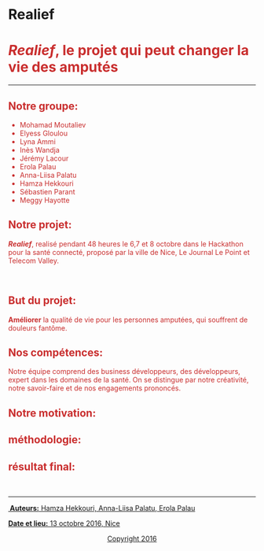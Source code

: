 # Realief
<html>
	<head>
<div style=background-color: color=”#C5E3F7”>
<p> <font color=#C92E2E> <style=”text-align: center;”> <title>Realief, le projet qui peut changer la vie des amputés</title>
<h1 style="color green;"><i>Realief</i>, le projet qui peut changer la vie des amputés</h1>
<hr>
<h2>Notre groupe:</h2>
</div>
<p><ul>
<li>Mohamad Moutaliev </li> 
<li>Elyess Gloulou </li> 
<li> Lyna Ammi </li> 
<li> Inès Wandja </li> 
<li> Jérémy Lacour </li> 
<li>Erola Palau </li> 
<li>Anna-Liisa Palatu </li> 
<li> Hamza Hekkouri </li> 
<li>Sébastien Parant </li> 
<li> Meggy Hayotte </li> 
</ul></p>
</head>

<body>
	<div style=”color:#C92E2E”> 
	<h2> Notre projet: </h2>
	</div>
		<p><i><b>Realief</b></i>, realisé pendant <span style=”color:##5882FA”>48 heures</span> le 6,7 et 8 octobre dans le Hackathon pour la santé connecté, proposé par la ville de Nice, Le Journal Le Point et Telecom Valley.</p> 

<br>
		<aside><img src=>
	<h2>But du projet:</h2>
<p><b>Améliorer</b> la qualité de vie pour les personnes amputées, qui souffrent de douleurs fantôme.
</p>
</aside>
<h2>Nos compétences: </h2>
<p>Notre équipe comprend des business développeurs, des développeurs, expert dans les domaines de la santé. On se distingue par notre créativité, notre savoir-faire et de nos engagements prononcés.</p>
<h2>Notre motivation: </h2>
<p></p>
<h2>méthodologie:</h2>
<p></p>
<h2>résultat final: </h2>
<p><a href=”http://bit.ly/2dUpSIS”></p>
</body><br><hr>

<footer>
<img 
<p><b> Auteurs:</b> Hamza Hekkouri, Anna-Liisa Palatu, Erola Palau</p>
<p><b>Date et lieu:</b> 13 octobre 2016, Nice </p>
<div style="text-align:center">Copyright 2016 </p>
</footer>
	</html>
